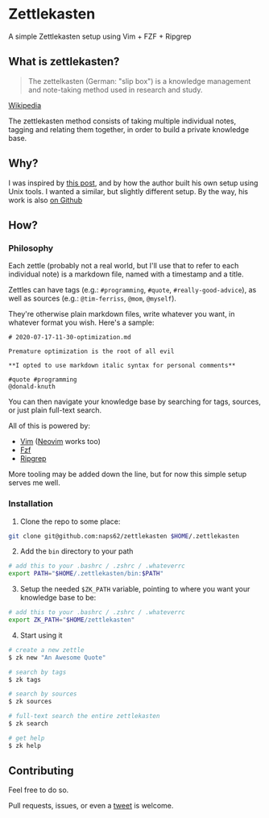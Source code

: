 # Zettlekasten

A simple Zettlekasten setup using Vim + FZF + Ripgrep

## What is zettlekasten?

> The zettelkasten (German: "slip box") is a knowledge management and note-taking method used in research and study. 

[Wikipedia](https://en.wikipedia.org/wiki/Zettelkasten)

The zettlekasten method consists of taking multiple individual notes, tagging and relating them together, in order to
build a private knowledge base.

## Why?

I was inspired by [this post](https://superorganizers.substack.com/p/how-to-build-a-learning-machine), and by how the
author built his own setup using Unix tools. I wanted a similar, but slightly different setup.
By the way, his work is also [on Github](https://github.com/sirupsen/zk)

## How?

### Philosophy

Each zettle (probably not a real world, but I'll use that to refer to each individual note) is a markdown file, named
with a timestamp and a title.

Zettles can have tags (e.g.: `#programming`, `#quote`, `#really-good-advice`), as well as sources (e.g.: `@tim-ferriss`,
`@mom`, `@myself`).

They're otherwise plain markdown files, write whatever you want, in whatever format you wish. Here's a sample:

```
# 2020-07-17-11-30-optimization.md

Premature optimization is the root of all evil

**I opted to use markdown italic syntax for personal comments**

#quote #programming
@donald-knuth
```

You can then navigate your knowledge base by searching for tags, sources, or just plain full-text search.

All of this is powered by:
- [Vim](https://www.vim.org) ([Neovim](https://neovim.io) works too)
- [Fzf](https://github.com/junegunn/fzf)
- [Ripgrep](https://github.com/BurntSushi/ripgrep)

More tooling may be added down the line, but for now this simple setup serves me well.

### Installation

1. Clone the repo to some place:

```sh
git clone git@github.com:naps62/zettlekasten $HOME/.zettlekasten
```

2. Add the `bin` directory to your path

```sh
# add this to your .bashrc / .zshrc / .whateverrc
export PATH="$HOME/.zettlekasten/bin:$PATH"
```

3. Setup the needed `$ZK_PATH` variable, pointing to where you want your knowledge base to be:

```sh
# add this to your .bashrc / .zshrc / .whateverrc
export ZK_PATH="$HOME/zettlekasten"
```

4. Start using it

```sh
# create a new zettle
$ zk new "An Awesome Quote"

# search by tags
$ zk tags

# search by sources
$ zk sources

# full-text search the entire zettlekasten
$ zk search

# get help
$ zk help
```

## Contributing

Feel free to do so.

Pull requests, issues, or even a [tweet](https://twitter.com/naps62) is welcome.
